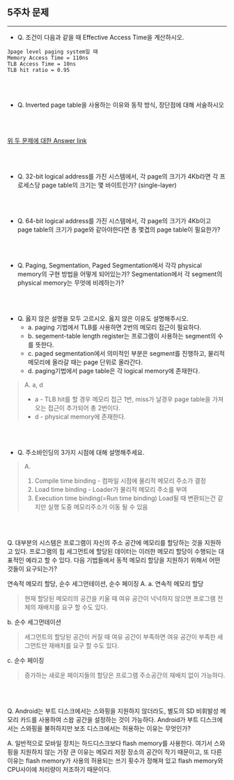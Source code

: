 ## 5주차 문제

---

- Q. 조건이 다음과 같을 때 Effective Access Time을 계산하시오.

```
3page level paging system일 때
Memory Access Time = 110ns
TLB Access Time = 10ns
TLB hit ratio = 0.95
```

<br><br>

- Q. Inverted page table을 사용하는 이유와 동작 방식, 장단점에 대해 서술하시오

<br><br>

[위 두 문제에 대한 Answer link](https://github.com/gashe-soo/OS-7week-KOCW/blob/main/week_5/Problem.md)

<br><br>

- Q. 32-bit logical address를 가진 시스템에서, 각 page의 크기가 4Kb라면 각 프로세스당 page table의 크기는 몇 바이트인가? (single-layer)

<br><br>

- Q. 64-bit logical address를 가진 시스템에서, 각 page의 크기가 4Kb이고 page table의 크기가 page와 같아야한다면 총 몇겹의 page table이 필요한가?

<br><br>

- Q. Paging, Segmentation, Paged Segmentation에서 각각 physical memory의 구현 방법을 어떻게 되어있는가? Segmentation에서 각 segment의 physical memory는 무엇에 비례하는가?

<br><br>

- Q. 옳지 않은 설명을 모두 고르시오. 옳지 않은 이유도 설명해주시오.
    - a. paging 기법에서 TLB를 사용하면 2번의 메모리 접근이 필요하다.
    - b. segement-table length register는 프로그램이 사용하는 segment의 수를 뜻한다.
    - c. paged segmentation에서 의미적인 부분은 segment를 진행하고, 물리적 메모리에 올라갈 때는 page 단위로 올라간다.
    - d. paging기법에서 page table은 각 logical memory에 존재한다.

> A.  a, d
> - a - TLB hit를 할 경우 메모리 접근 1번, miss가 날경우 page table을 가져오는 접근이 추가되어 총 2번이다.
> - d - physical memory에 존재한다.

<br><br>

- Q. 주소바인딩의 3가지 시점에 대해 설명해주세요.

> A. 
> 1. Compile time binding - 컴파일 시점에 물리적 메모리 주소가 결정
> 2. Load time binding - Loader가 물리적 메모리 주소를 부여 
> 3. Execution time binding(=Run time binding)  Load될 때 변환되는건 같지만 실행 도중 메모리주소가 이동 될 수 있음

<br><br>

Q. 대부분의 시스템은 프로그램이 자신의 주소 공간에 메모리를 할당하는 것을 지원하고 있다. 프로그램의 힙 세그먼트에 할당된 데이터는 이러한 메모리 할당이 수행되는 대표적인 예라고 할 수 있다. 다음 기법들에서 동적 메모리 할당을 지원하기 위해서 어떤 것들이 요구되는가?

연속적 메모리 할당, 순수 세그먼테이션, 순수 페이징
A. a. 연속적 메모리 할당

> 현재 할당된 메모리의 공간을 키울 때 여유 공간이 넉넉하지 않으면 프로그램 전체의 재배치를 요구 할 수도 있다.

b. 순수 세그먼테이션

> 세그먼트의 할당된 공간이 커질 때 여유 공간이 부족하면 여유 공간이 부족한 세그먼트만 재배치를 요구 할 수도 있다.

c. 순수 페이징

> 증가하는 새로운 페이지들의 할당은 프로그램 주소공간의 재배치 없이 가능하다.

<br><br>

Q. Android는 부트 디스크에서는 스와핑을 지원하지 않더라도, 별도의 SD 비휘발성 메모리 카드를 사용하여 스왑 공간을 설정하는 것이 가능하다. Android가 부트 디스크에서는 스와핑을 불허하지만 보조 디스크에서는 허용하는 이유는 무엇인가?

A. 일반적으로 모바일 장치는 하드디스크보다 flash memory를 사용한다. 여기서 스와핑을 지원하지 않는 가장 큰 이유는 메모리 저장 장소의 공간이 작기 때문이고, 또 다른 이유는 flash memory가 사용의 허용되는 쓰기 횟수가 정해져 있고 flash memory와 CPU사이에 처리량이 저조하기 때문이다.